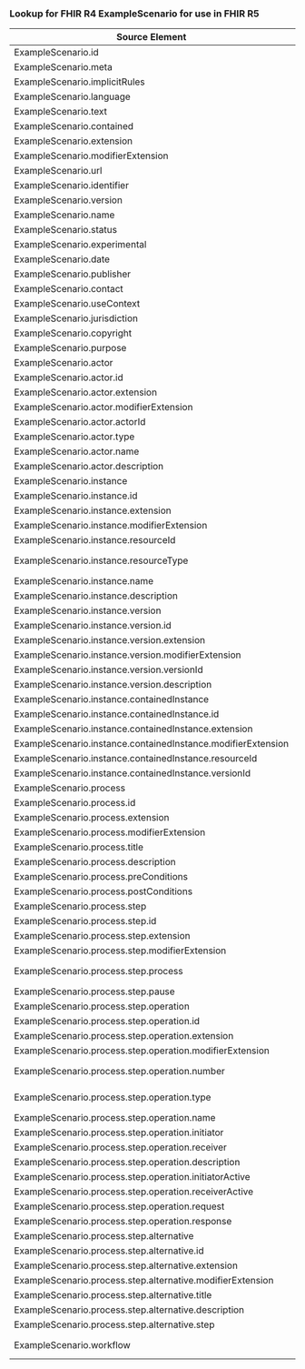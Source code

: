 ### Lookup for FHIR R4 ExampleScenario for use in FHIR R5

| Source Element | Usage | Target |
| -------------- | ----- | ------ |
| ExampleScenario.id | UseElementSameName | ExampleScenario.id |
| ExampleScenario.meta | UseElementSameName | ExampleScenario.meta |
| ExampleScenario.implicitRules | UseElementSameName | ExampleScenario.implicitRules |
| ExampleScenario.language | UseElementSameName | ExampleScenario.language |
| ExampleScenario.text | UseElementSameName | ExampleScenario.text |
| ExampleScenario.contained | UseElementSameName | ExampleScenario.contained |
| ExampleScenario.extension | UseElementSameName | ExampleScenario.extension |
| ExampleScenario.modifierExtension | UseElementSameName | ExampleScenario.modifierExtension |
| ExampleScenario.url | UseElementSameName | ExampleScenario.url |
| ExampleScenario.identifier | UseElementSameName | ExampleScenario.identifier |
| ExampleScenario.version | UseElementSameName | ExampleScenario.version |
| ExampleScenario.name | UseElementSameName | ExampleScenario.name |
| ExampleScenario.status | UseElementSameName | ExampleScenario.status |
| ExampleScenario.experimental | UseElementSameName | ExampleScenario.experimental |
| ExampleScenario.date | UseElementSameName | ExampleScenario.date |
| ExampleScenario.publisher | UseElementSameName | ExampleScenario.publisher |
| ExampleScenario.contact | UseElementSameName | ExampleScenario.contact |
| ExampleScenario.useContext | UseElementSameName | ExampleScenario.useContext |
| ExampleScenario.jurisdiction | UseElementSameName | ExampleScenario.jurisdiction |
| ExampleScenario.copyright | UseElementSameName | ExampleScenario.copyright |
| ExampleScenario.purpose | UseElementSameName | ExampleScenario.purpose |
| ExampleScenario.actor | UseElementSameName | ExampleScenario.actor |
| ExampleScenario.actor.id | UseElementSameName | ExampleScenario.actor.id |
| ExampleScenario.actor.extension | UseElementSameName | ExampleScenario.actor.extension |
| ExampleScenario.actor.modifierExtension | UseElementSameName | ExampleScenario.actor.modifierExtension |
| ExampleScenario.actor.actorId | UseElementRenamed | ExampleScenario.actor.key |
| ExampleScenario.actor.type | UseElementSameName | ExampleScenario.actor.type |
| ExampleScenario.actor.name | UseElementRenamed | ExampleScenario.actor.title |
| ExampleScenario.actor.description | UseElementSameName | ExampleScenario.actor.description |
| ExampleScenario.instance | UseElementSameName | ExampleScenario.instance |
| ExampleScenario.instance.id | UseElementSameName | ExampleScenario.instance.id |
| ExampleScenario.instance.extension | UseElementSameName | ExampleScenario.instance.extension |
| ExampleScenario.instance.modifierExtension | UseElementSameName | ExampleScenario.instance.modifierExtension |
| ExampleScenario.instance.resourceId | UseElementRenamed | ExampleScenario.instance.key |
| ExampleScenario.instance.resourceType | UseExtension | http://hl7.org/fhir/4.0/StructureDefinition/extension-ExampleScenario.instance.resourceType |
| ExampleScenario.instance.name | UseElementRenamed | ExampleScenario.instance.title |
| ExampleScenario.instance.description | UseElementSameName | ExampleScenario.instance.description |
| ExampleScenario.instance.version | UseElementSameName | ExampleScenario.instance.version |
| ExampleScenario.instance.version.id | UseElementSameName | ExampleScenario.instance.version.id |
| ExampleScenario.instance.version.extension | UseElementSameName | ExampleScenario.instance.version.extension |
| ExampleScenario.instance.version.modifierExtension | UseElementSameName | ExampleScenario.instance.version.modifierExtension |
| ExampleScenario.instance.version.versionId | UseElementRenamed | ExampleScenario.instance.version.key |
| ExampleScenario.instance.version.description | UseElementSameName | ExampleScenario.instance.version.description |
| ExampleScenario.instance.containedInstance | UseElementSameName | ExampleScenario.instance.containedInstance |
| ExampleScenario.instance.containedInstance.id | UseElementSameName | ExampleScenario.instance.containedInstance.id |
| ExampleScenario.instance.containedInstance.extension | UseElementSameName | ExampleScenario.instance.containedInstance.extension |
| ExampleScenario.instance.containedInstance.modifierExtension | UseElementSameName | ExampleScenario.instance.containedInstance.modifierExtension |
| ExampleScenario.instance.containedInstance.resourceId | UseElementRenamed | ExampleScenario.instance.containedInstance.instanceReference |
| ExampleScenario.instance.containedInstance.versionId | UseElementRenamed | ExampleScenario.instance.containedInstance.versionReference |
| ExampleScenario.process | UseElementSameName | ExampleScenario.process |
| ExampleScenario.process.id | UseElementSameName | ExampleScenario.process.id |
| ExampleScenario.process.extension | UseElementSameName | ExampleScenario.process.extension |
| ExampleScenario.process.modifierExtension | UseElementSameName | ExampleScenario.process.modifierExtension |
| ExampleScenario.process.title | UseElementSameName | ExampleScenario.process.title |
| ExampleScenario.process.description | UseElementSameName | ExampleScenario.process.description |
| ExampleScenario.process.preConditions | UseElementSameName | ExampleScenario.process.preConditions |
| ExampleScenario.process.postConditions | UseElementSameName | ExampleScenario.process.postConditions |
| ExampleScenario.process.step | UseElementSameName | ExampleScenario.process.step |
| ExampleScenario.process.step.id | UseElementSameName | ExampleScenario.process.step.id |
| ExampleScenario.process.step.extension | UseElementSameName | ExampleScenario.process.step.extension |
| ExampleScenario.process.step.modifierExtension | UseElementSameName | ExampleScenario.process.step.modifierExtension |
| ExampleScenario.process.step.process | UseExtension | http://hl7.org/fhir/4.0/StructureDefinition/extension-ExampleScenario.process.step.process |
| ExampleScenario.process.step.pause | UseElementSameName | ExampleScenario.process.step.pause |
| ExampleScenario.process.step.operation | UseElementSameName | ExampleScenario.process.step.operation |
| ExampleScenario.process.step.operation.id | UseElementSameName | ExampleScenario.process.step.operation.id |
| ExampleScenario.process.step.operation.extension | UseElementSameName | ExampleScenario.process.step.operation.extension |
| ExampleScenario.process.step.operation.modifierExtension | UseElementSameName | ExampleScenario.process.step.operation.modifierExtension |
| ExampleScenario.process.step.operation.number | UseExtension | http://hl7.org/fhir/4.0/StructureDefinition/extension-ExampleScenario.process.step.operation.number |
| ExampleScenario.process.step.operation.type | UseExtension | http://hl7.org/fhir/4.0/StructureDefinition/extension-ExampleScenario.process.step.operation.type |
| ExampleScenario.process.step.operation.name | UseElementRenamed | ExampleScenario.process.step.operation.title |
| ExampleScenario.process.step.operation.initiator | UseElementSameName | ExampleScenario.process.step.operation.initiator |
| ExampleScenario.process.step.operation.receiver | UseElementSameName | ExampleScenario.process.step.operation.receiver |
| ExampleScenario.process.step.operation.description | UseElementSameName | ExampleScenario.process.step.operation.description |
| ExampleScenario.process.step.operation.initiatorActive | UseElementSameName | ExampleScenario.process.step.operation.initiatorActive |
| ExampleScenario.process.step.operation.receiverActive | UseElementSameName | ExampleScenario.process.step.operation.receiverActive |
| ExampleScenario.process.step.operation.request | UseElementSameName | ExampleScenario.process.step.operation.request |
| ExampleScenario.process.step.operation.response | UseElementSameName | ExampleScenario.process.step.operation.response |
| ExampleScenario.process.step.alternative | UseElementSameName | ExampleScenario.process.step.alternative |
| ExampleScenario.process.step.alternative.id | UseElementSameName | ExampleScenario.process.step.alternative.id |
| ExampleScenario.process.step.alternative.extension | UseElementSameName | ExampleScenario.process.step.alternative.extension |
| ExampleScenario.process.step.alternative.modifierExtension | UseElementSameName | ExampleScenario.process.step.alternative.modifierExtension |
| ExampleScenario.process.step.alternative.title | UseElementSameName | ExampleScenario.process.step.alternative.title |
| ExampleScenario.process.step.alternative.description | UseElementSameName | ExampleScenario.process.step.alternative.description |
| ExampleScenario.process.step.alternative.step | UseElementSameName | ExampleScenario.process.step.alternative.step |
| ExampleScenario.workflow | UseExtension | http://hl7.org/fhir/4.0/StructureDefinition/extension-ExampleScenario.workflow |
